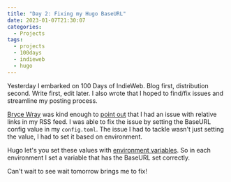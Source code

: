 ```yaml
---
title: "Day 2: Fixing my Hugo BaseURL"
date: 2023-01-07T21:30:07 
categories:
  - Projects
tags:
  - projects
  - 100days
  - indieweb
  - hugo
---
```


Yesterday I embarked on 100 Days of IndieWeb. Blog first, distribution second.
Write first, edit later. I also wrote that I hoped to find/fix issues and
streamline my posting process.

[Bryce Wray][1] was kind enough to [point out][2] that I had an issue with
relative links in my RSS feed. I was able to fix the issue by setting the
BaseURL config value in my `config.toml`. The issue I had to tackle wasn't just
setting the value, I had to set it based on environment.

Hugo let's you set these values with [environment variables][3]. So in each
environment I set a variable that has the BaseURL set correctly.

Can't wait to see wait tomorrow brings me to fix!

<!-- LINKS  -->
[1]: https://fosstodon.org/@BryceWrayTX
[2]: https://fosstodon.org/@BryceWrayTX/109648324717497593
[3]: https://gohugo.io/getting-started/configuration/#configure-with-environment-variables

